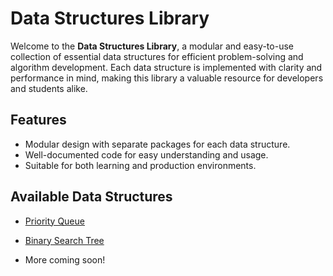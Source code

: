 # Data Structures Library

Welcome to the **Data Structures Library**, a modular and easy-to-use collection of essential data structures for efficient problem-solving and algorithm development. Each data structure is implemented with clarity and performance in mind, making this library a valuable resource for developers and students alike.

## Features

- Modular design with separate packages for each data structure.
- Well-documented code for easy understanding and usage.
- Suitable for both learning and production environments.

## Available Data Structures

- [Priority Queue](./packages/priority-queue/README.md)
- [Binary Search Tree](./packages/basic-binary-search-tree/README.md)

- More coming soon!

